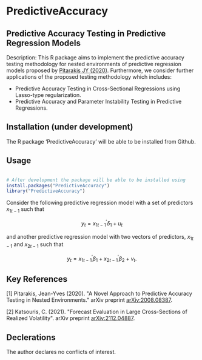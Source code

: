 # PredictiveAccuracy

## Predictive Accuracy Testing in Predictive Regression Models 

Description: This R package aims to implement the predictive accuracy testing methodology for nested environments of predictive regression models proposed by [Pitarakis JY (2020)](https://arxiv.org/abs/2008.08387). Furthermore, we consider further applications of the proposed testing methodology which includes: 

- Predictive Accuracy Testing in Cross-Sectional Regressions using Lasso-type regularization.
- Predictive Accuracy and Parameter Instability Testing in Predictive Regressions.  

## Installation (under development)

The R package ‘PredictiveAccuracy’ will be able to be installed from Github.

## Usage 

```R

# After development the package will be able to be installed using
install.packages("PredictiveAccuracy")
library("PredictiveAccuracy")

```

Consider the following predictive regression model with a set of predictors $x_{1t-1}$ such that

$$y_t = x_{1t-1}^{\prime} \delta_1 + u_t$$ 

and another predictive regression model with two vectors of predictors, $x_{1t-1}$ and $x_{2t-1}$ such that 

$$y_t = x_{1t-1}^{\prime} \beta_1 + x_{2t-1}^{\prime} \beta_2 + v_t.$$

## Key References

[1] Pitarakis, Jean-Yves (2020). "A Novel Approach to Predictive Accuracy Testing in Nested Environments." arXiv preprint [arXiv:2008.08387](https://arxiv.org/abs/2008.08387).

[2] Katsouris, C. (2021). "Forecast Evaluation in Large Cross-Sections of Realized Volatility". arXiv preprint [arXiv:2112.04887](https://arxiv.org/abs/2112.04887).

## Declerations

The author declares no conflicts of interest.

